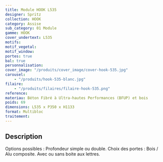 ```yaml
---
title: Module HOOK L535
designer: Spritz
collection: HOOK
category: Assise
sub_category: 01 Module
gamme: HOOK
cover_undertext: L535
motifs:
motif_vegetal:
motif_window:
portes: true
bal: true
personnalisation:
cover_image: "/produits/cover_image/cover-hook-535.jpg"
carousel:
    - "/produits/hook-535-blanc.jpg"
filaire:
    - "/produits/filaires/filaire-hook-535.png"
reference:
materiau: Béton Fibré à Ultra-hautes Performances (BFUP) et bois
poids: 69
dimensions: L535 x P350 x H1133
format: Multibloc
traitement:
---
```


## Description

Options possibles : Profondeur simple ou double. Choix des portes : Bois / Alu
composite. Avec ou sans boite aux lettres.
